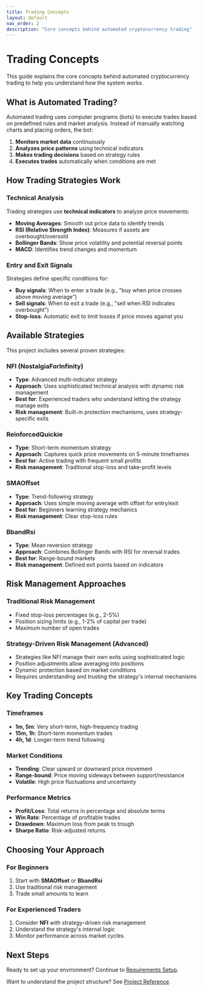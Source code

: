 ```yaml
---
title: Trading Concepts
layout: default
nav_order: 2
description: "Core concepts behind automated cryptocurrency trading"
---
```


# Trading Concepts

This guide explains the core concepts behind automated cryptocurrency trading to help you understand how the system works.

## What is Automated Trading?

Automated trading uses computer programs (bots) to execute trades based on predefined rules and market analysis. Instead of manually watching charts and placing orders, the bot:

1. **Monitors market data** continuously
2. **Analyzes price patterns** using technical indicators  
3. **Makes trading decisions** based on strategy rules
4. **Executes trades** automatically when conditions are met

## How Trading Strategies Work

### Technical Analysis
Trading strategies use **technical indicators** to analyze price movements:
- **Moving Averages**: Smooth out price data to identify trends
- **RSI (Relative Strength Index)**: Measures if assets are overbought/oversold
- **Bollinger Bands**: Show price volatility and potential reversal points
- **MACD**: Identifies trend changes and momentum

### Entry and Exit Signals
Strategies define specific conditions for:
- **Buy signals**: When to enter a trade (e.g., "buy when price crosses above moving average")
- **Sell signals**: When to exit a trade (e.g., "sell when RSI indicates overbought")
- **Stop-loss**: Automatic exit to limit losses if price moves against you

## Available Strategies

This project includes several proven strategies:

### NFI (NostalgiaForInfinity)
- **Type**: Advanced multi-indicator strategy
- **Approach**: Uses sophisticated technical analysis with dynamic risk management
- **Best for**: Experienced traders who understand letting the strategy manage exits
- **Risk management**: Built-in protection mechanisms, uses strategy-specific exits

### ReinforcedQuickie  
- **Type**: Short-term momentum strategy
- **Approach**: Captures quick price movements on 5-minute timeframes
- **Best for**: Active trading with frequent small profits
- **Risk management**: Traditional stop-loss and take-profit levels

### SMAOffset
- **Type**: Trend-following strategy
- **Approach**: Uses simple moving average with offset for entry/exit
- **Best for**: Beginners learning strategy mechanics
- **Risk management**: Clear stop-loss rules

### BbandRsi
- **Type**: Mean reversion strategy  
- **Approach**: Combines Bollinger Bands with RSI for reversal trades
- **Best for**: Range-bound markets
- **Risk management**: Defined exit points based on indicators

## Risk Management Approaches

### Traditional Risk Management
- Fixed stop-loss percentages (e.g., 2-5%)
- Position sizing limits (e.g., 1-2% of capital per trade)
- Maximum number of open trades

### Strategy-Driven Risk Management (Advanced)
- Strategies like NFI manage their own exits using sophisticated logic
- Position adjustments allow averaging into positions
- Dynamic protection based on market conditions
- Requires understanding and trusting the strategy's internal mechanisms

## Key Trading Concepts

### Timeframes
- **1m, 5m**: Very short-term, high-frequency trading
- **15m, 1h**: Short-term momentum trades
- **4h, 1d**: Longer-term trend following

### Market Conditions
- **Trending**: Clear upward or downward price movement
- **Range-bound**: Price moving sideways between support/resistance
- **Volatile**: High price fluctuations and uncertainty

### Performance Metrics
- **Profit/Loss**: Total returns in percentage and absolute terms
- **Win Rate**: Percentage of profitable trades
- **Drawdown**: Maximum loss from peak to trough
- **Sharpe Ratio**: Risk-adjusted returns

## Choosing Your Approach

### For Beginners
1. Start with **SMAOffset** or **BbandRsi**
2. Use traditional risk management
3. Trade small amounts to learn

### For Experienced Traders
1. Consider **NFI** with strategy-driven risk management
2. Understand the strategy's internal logic
3. Monitor performance across market cycles

## Next Steps

Ready to set up your environment? Continue to [Requirements Setup](setup/requirements.md).

Want to understand the project structure? See [Project Reference](reference/project-structure.md).